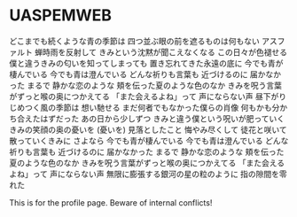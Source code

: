 # UASPEMWEB

 どこまでも続くような青の季節は
四つ並ぶ眼の前を遮るものは何もない
アスファルト 蝉時雨を反射して
きみという沈黙が聞こえなくなる
この日々が色褪せる
僕と違うきみの匂いを知ってしまっても
置き忘れてきた永遠の底に
今でも青が棲んでいる
今でも青は澄んでいる
どんな祈りも言葉も
近づけるのに 届かなかった
まるで 静かな恋のような
頬を伝った夏のような色のなか
きみを呪う言葉がずっと喉の奥につかえてる
「また会えるよね」って 声にならない声
昼下がり じめつく風の季節は
想い馳せる まだ何者でもなかった僕らの肖像
何もかも分かち合えたはずだった
あの日から少しずつ
きみと違う僕という呪いが肥っていく
きみの笑顔の奥の憂いを (憂いを)
見落としたこと 悔やみ尽くして
徒花と咲いて散っていくきみに
さよなら
今でも青が棲んでいる
今でも青は澄んでいる
どんな祈りも言葉も
近づけるのに 届かなかった
まるで 静かな恋のような
頬を伝った夏のような色のなか
きみを呪う言葉がずっと喉の奥につかえてる
「また会えるよね」って 声にならない声
無限に膨張する銀河の星の粒のように
指の隙間を零れた

This is for the profile page. Beware of internal conflicts!
